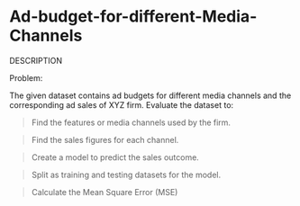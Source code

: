 # Ad-budget-for-different-Media-Channels
DESCRIPTION

Problem:

The given dataset contains ad budgets for different media channels and the corresponding ad sales of XYZ firm. Evaluate the dataset to:

>Find the features or media channels used by the firm.

>Find the sales figures for each channel.

>Create a model  to predict the sales outcome.

>Split as training and testing datasets for the model.

>Calculate the Mean Square Error (MSE)
